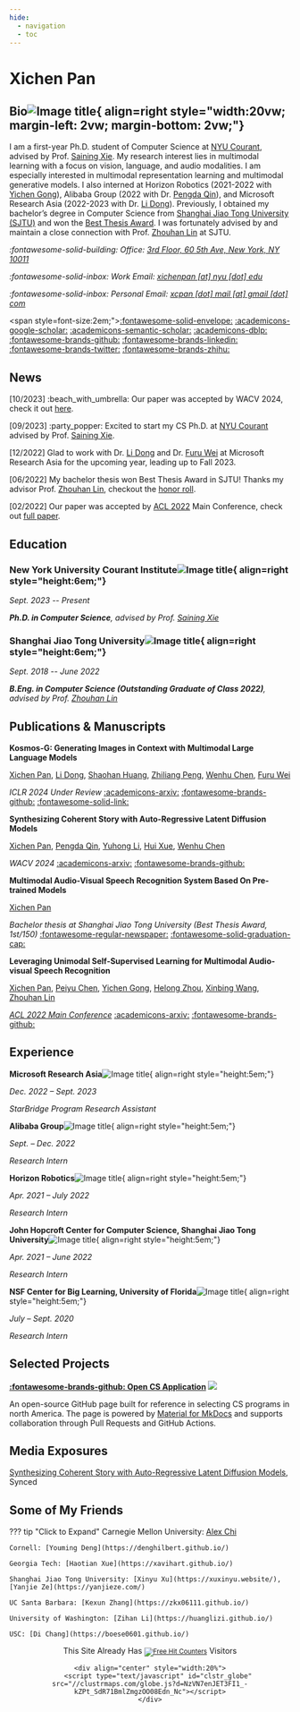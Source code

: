 ```yaml
---
hide:
  - navigation
  - toc
---
```


# Xichen Pan

## Bio![Image title](images/por.jpg){ align=right style="width:20vw; margin-left: 2vw; margin-bottom: 2vw;"}

I am a first-year Ph.D. student of Computer Science at [NYU Courant](https://cs.nyu.edu/home/index.html), advised by Prof. [Saining Xie](https://www.sainingxie.com/). My research interest lies in multimodal learning with a focus on vision, language, and audio modalities. I am especially interested in multimodal representation learning and multimodal generative models. I also interned at Horizon Robotics (2021-2022 with [Yichen Gong](https://scholar.google.com/citations?user=e3bTLycAAAAJ&hl=en)), Alibaba Group (2022 with Dr. [Pengda Qin](https://scholar.google.com/citations?user=n7bubTwAAAAJ&hl=en)), and Microsoft Research Asia (2022-2023 with Dr. [Li Dong](http://dong.li/)). Previously, I obtained my bachelor’s degree in Computer Science from [Shanghai Jiao Tong University (SJTU)](https://en.sjtu.edu.cn/) and won the [Best Thesis Award](http://www.jwc.sjtu.edu.cn/info/1258/11735.htm). I was fortunately advised by and maintain a close connection with Prof. [Zhouhan Lin](https://hantek.github.io/) at SJTU.

*:fontawesome-solid-building: Office: [3rd Floor, 60 5th Ave, New York, NY 10011](https://maps.app.goo.gl/N7m2fM5EbM3TToB79)*

*:fontawesome-solid-inbox: Work Email: [xichenpan [at] nyu [dot] edu](mailto:xichenpan@nyu.edu)*

*:fontawesome-solid-inbox: Personal Email: [xcpan [dot] mail [at] gmail [dot] com](mailto:xcpan.mail@gmail.com)*

<span style=font-size:2em;">[:fontawesome-solid-envelope:](mailto:xichenpan@nyu.edu) [:academicons-google-scholar:](https://scholar.google.com/citations?user=9wh9VXIAAAAJ&hl=en) [:academicons-semantic-scholar:](https://www.semanticscholar.org/author/Xichen-Pan/2158877024) [:academicons-dblp:](https://dblp.org/pid/317/0180.html) [:fontawesome-brands-github:](https://github.com/xichenpan) [:fontawesome-brands-linkedin:](https://www.linkedin.com/in/xichenpan/) [:fontawesome-brands-twitter:](https://twitter.com/xichen_pan) [:fontawesome-brands-zhihu:](https://www.zhihu.com/people/pan-xi-chen-54)</span>

## News

[10/2023] :beach_with_umbrella: Our paper was accepted by WACV 2024, check it out [here](http://arxiv.org/abs/2211.10950).

[09/2023] :party_popper: Excited to start my CS Ph.D. at [NYU Courant](https://cs.nyu.edu/home/index.html) advised by Prof. [Saining Xie](https://www.sainingxie.com/).

[12/2022] Glad to work with Dr. [Li Dong](http://dong.li/) and Dr. [Furu Wei](https://thegenerality.com/) at Microsoft Research Asia for the upcoming year, leading up to Fall 2023.

[06/2022] My bachelor thesis won Best Thesis Award in SJTU! Thanks my advisor Prof. [Zhouhan Lin](https://hantek.github.io/), checkout the [honor roll](https://sjcg.jwc.sjtu.edu.cn/).

[02/2022] Our paper was accepted by [ACL 2022](https://www.2022.aclweb.org/) Main Conference, check out [full paper](https://aclanthology.org/2022.acl-long.308/).

## Education

### New York University Courant Institute![Image title](images/nyu.png){ align=right style="height:6em;"}

*Sept. 2023 -- Present*

***Ph.D. in Computer Science**, advised by Prof. [Saining Xie](https://sainingxie.com/)*

### Shanghai Jiao Tong University![Image title](images/favicon.png){ align=right style="height:6em;"}

*Sept. 2018 -- June 2022*

***B.Eng. in Computer Science (Outstanding Graduate of Class 2022)**, advised by Prof. [Zhouhan Lin](https://hantek.github.io/)*

## Publications & Manuscripts

**Kosmos-G: Generating Images in Context with Multimodal Large Language Models**

<u>Xichen Pan</u>, [Li Dong](https://dong.li/), [Shaohan Huang](https://buaahsh.github.io/), [Zhiliang Peng](https://pengzhiliang.github.io/), [Wenhu Chen](https://wenhuchen.github.io/), [Furu Wei](https://thegenerality.com/)

*ICLR 2024 Under Review* [:academicons-arxiv:](https://arxiv.org/abs/2310.02992) [:fontawesome-brands-github:](https://aka.ms/Kosmos-G) [:fontawesome-solid-link:](kosmosg)

**Synthesizing Coherent Story with Auto-Regressive Latent Diffusion Models**

<u>Xichen Pan</u>, [Pengda Qin](https://scholar.google.com/citations?user=n7bubTwAAAAJ&hl=en), [Yuhong Li](https://colfire.github.io/), [Hui Xue](https://scholar.google.com/citations?user=lrf-wkQAAAAJ&hl=en), [Wenhu Chen](https://wenhuchen.github.io/)

*WACV 2024* [:academicons-arxiv:](http://arxiv.org/abs/2211.10950) [:fontawesome-brands-github:](https://github.com/xichenpan/ARLDM)

**Multimodal Audio-Visual Speech Recognition System Based On Pre-trained Models**

<u>Xichen Pan</u>

*Bachelor thesis at Shanghai Jiao Tong University (Best Thesis Award, 1st/150)* [:fontawesome-regular-newspaper:](http://www.jwc.sjtu.edu.cn/info/1258/11735.htm) [:fontawesome-solid-graduation-cap:](https://sjcg.jwc.sjtu.edu.cn/)

**Leveraging Unimodal Self-Supervised Learning for Multimodal Audio-visual Speech Recognition**

<u>Xichen Pan</u>, [Peiyu Chen](https://www.linkedin.com/in/peiyu-chen-9b407a218/), [Yichen Gong](https://scholar.google.com/citations?user=e3bTLycAAAAJ&hl=en), [Helong Zhou](https://scholar.google.com/citations?user=wkhOMMwAAAAJ&hl=zh-CN), [Xinbing Wang](https://www.cs.sjtu.edu.cn/~wang-xb/), [Zhouhan Lin](https://hantek.github.io/)

[*ACL 2022 Main Conference*](https://aclanthology.org/2022.acl-long.308/) [:academicons-arxiv:](https://arxiv.org/abs/2203.07996) [:fontawesome-brands-github:](https://github.com/LUMIA-Group/Leveraging-Self-Supervised-Learning-for-AVSR)

## Experience
**Microsoft Research Asia**![Image title](images/msra.png){ align=right style="height:5em;"}

*Dec. 2022 – Sept. 2023*

*StarBridge Program Research Assistant*

**Alibaba Group**![Image title](images/alibaba.png){ align=right style="height:5em;"}

*Sept. – Dec. 2022*

*Research Intern*

**Horizon Robotics**![Image title](images/horizon.png){ align=right style="height:5em;"}

*Apr. 2021 – July 2022*

*Research Intern*

**John Hopcroft Center for Computer Science, Shanghai Jiao Tong University**![Image title](images/favicon.png){ align=right style="height:5em;"}

*Apr. 2021 – June 2022*

*Research Intern*

**NSF Center for Big Learning, University of Florida**![Image title](images/uf.png){ align=right style="height:5em;"}

*July – Sept. 2020*

*Research Intern*

## Selected Projects

**[:fontawesome-brands-github: Open CS Application](https://opencs.app/) [![](https://img.shields.io/github/stars/opencsapp/opencsapp.github.io.svg?style=social)](https://github.com/opencsapp/opencsapp.github.io/stargazers)**

An open-source GitHub page built for reference in selecting CS programs in north America. The page is powered by [Material for MkDocs](https://squidfunk.github.io/mkdocs-material/) and supports collaboration through Pull Requests and GitHub Actions.

## Media Exposures

[Synthesizing Coherent Story with Auto-Regressive Latent Diffusion Models](https://www.jiqizhixin.com/articles/2022-11-27), Synced

## Some of My Friends

??? tip "Click to Expand"
    Carnegie Mellon University: [Alex Chi](https://www.skyzh.dev/)

    Cornell: [Youming Deng](https://denghilbert.github.io/) 

    Georgia Tech: [Haotian Xue](https://xavihart.github.io/)
    
    Shanghai Jiao Tong University: [Xinyu Xu](https://xuxinyu.website/), [Yanjie Ze](https://yanjieze.com/)
    
    UC Santa Barbara: [Kexun Zhang](https://zkx06111.github.io/)
                         
    University of Washington: [Zihan Li](https://huanglizi.github.io/)
    
    USC: [Di Chang](https://boese0601.github.io/)

<div align="center">
    <div align="center">
        This Site Already Has 
            <small><a href="https://www.easycounter.com/"><img src="https://www.easycounter.com/counter.php?flash321" border="0" alt="Free Hit Counters"></a></small>
         Visitors
    </div>

    <div align="center" style="width:20%">
        <script type="text/javascript" id="clstr_globe" src="//clustrmaps.com/globe.js?d=NzVN7enJET3FI1_-kZPt_SdR71BmlZmgzOO08Edn_Nc"></script>
    </div>
</div>
